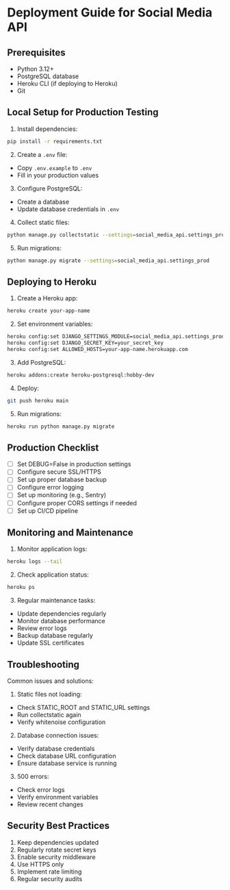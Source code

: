 # Deployment Guide for Social Media API

## Prerequisites

- Python 3.12+
- PostgreSQL database
- Heroku CLI (if deploying to Heroku)
- Git

## Local Setup for Production Testing

1. Install dependencies:

```bash
pip install -r requirements.txt
```

2. Create a `.env` file:

- Copy `.env.example` to `.env`
- Fill in your production values

3. Configure PostgreSQL:

- Create a database
- Update database credentials in `.env`

4. Collect static files:

```bash
python manage.py collectstatic --settings=social_media_api.settings_prod
```

5. Run migrations:

```bash
python manage.py migrate --settings=social_media_api.settings_prod
```

## Deploying to Heroku

1. Create a Heroku app:

```bash
heroku create your-app-name
```

2. Set environment variables:

```bash
heroku config:set DJANGO_SETTINGS_MODULE=social_media_api.settings_prod
heroku config:set DJANGO_SECRET_KEY=your_secret_key
heroku config:set ALLOWED_HOSTS=your-app-name.herokuapp.com
```

3. Add PostgreSQL:

```bash
heroku addons:create heroku-postgresql:hobby-dev
```

4. Deploy:

```bash
git push heroku main
```

5. Run migrations:

```bash
heroku run python manage.py migrate
```

## Production Checklist

- [ ] Set DEBUG=False in production settings
- [ ] Configure secure SSL/HTTPS
- [ ] Set up proper database backup
- [ ] Configure error logging
- [ ] Set up monitoring (e.g., Sentry)
- [ ] Configure proper CORS settings if needed
- [ ] Set up CI/CD pipeline

## Monitoring and Maintenance

1. Monitor application logs:

```bash
heroku logs --tail
```

2. Check application status:

```bash
heroku ps
```

3. Regular maintenance tasks:

- Update dependencies regularly
- Monitor database performance
- Review error logs
- Backup database regularly
- Update SSL certificates

## Troubleshooting

Common issues and solutions:

1. Static files not loading:

- Check STATIC_ROOT and STATIC_URL settings
- Run collectstatic again
- Verify whitenoise configuration

2. Database connection issues:

- Verify database credentials
- Check database URL configuration
- Ensure database service is running

3. 500 errors:

- Check error logs
- Verify environment variables
- Review recent changes

## Security Best Practices

1. Keep dependencies updated
2. Regularly rotate secret keys
3. Enable security middleware
4. Use HTTPS only
5. Implement rate limiting
6. Regular security audits
